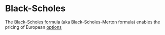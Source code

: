 # Black-Scholes
The [Black-Scholes formula](https://en.wikipedia.org/wiki/Black%E2%80%93Scholes_model) (aka Black-Scholes-Merton formula) enables the pricing of European [options](https://en.wikipedia.org/wiki/Option_(finance))
